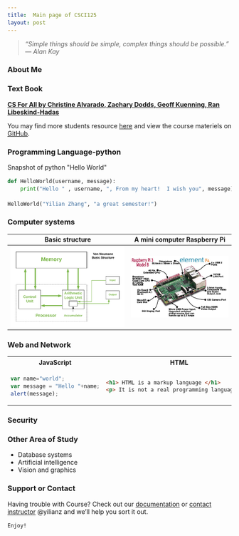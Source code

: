 ```yaml
---
title:  Main page of CSCI125
layout: post
---
```



> *“Simple things should be simple, complex things should be possible.” ― Alan Kay* 

### About Me

<!-- Please write a short pargraph about you -->









<!--end of modification -->

### Text Book 
**[CS For All by Christine Alvarado, Zachary Dodds, Geoff Kuenning, Ran Libeskind-Hadas](https://www.cs.hmc.edu/csforallbook/)**

You may find more students resource [here](https://www.cs.hmc.edu/twiki/bin/view/CSforAll/) and view the course materiels on [GitHub](https://github.com/yilianz/csci125).



### Programming Language-python

Snapshot of python "Hello World"

```python
def HelloWorld(username, message):
    print("Hello " , username, ", From my heart!  I wish you", message)

HelloWorld("Yilian Zhang", "a great semester!")
```


### Computer systems
 Basic structure | A mini computer Raspberry Pi 
 ----------------|-----------------------------
 ![structure](./basic_structure.png)|![mincomputer](./mincomputer.jpg)

### Web and Network

<table><tbody><tr><th>JavaScript </th> <th>HTML </td></tr><tr><td>

```javascript
var name="world";
var message = "Hello "+name;
alert(message);
```

</td><td>

```html
<h1> HTML is a markup language </h1>
<p> It is not a real programming language </p>

```
</td></tr></tbody></table>

### Security


### Other Area of Study 
 * Database systems
 * Artificial intelligence
 * Vision and graphics


### Support or Contact

Having trouble with Course? Check out our [documentation](https://www.github.com/yilianz/CSCI125) or [contact instructor](yilianz@usca.edu) @yilianz and we’ll help you sort it out. 

```
Enjoy!

```